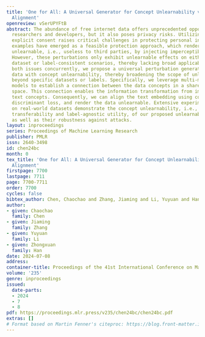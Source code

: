 ```yaml
---
title: 'One for All: A Universal Generator for Concept Unlearnability via Multi-Modal
  Alignment'
openreview: vSerUPYFtB
abstract: The abundance of free internet data offers unprecedented opportunities for
  researchers and developers, but it also poses privacy risks. Utilizing data without
  explicit consent raises critical challenges in protecting personal information.Unlearnable
  examples have emerged as a feasible protection approach, which renders the data
  unlearnable, i.e., useless to third parties, by injecting imperceptible perturbations.
  However, these perturbations only exhibit unlearnable effects on either a particular
  dataset or label-consistent scenarios, thereby lacking broad applicability. To address
  both issues concurrently, we propose a universal perturbation generator that harnesses
  data with concept unlearnability, thereby broadening the scope of unlearnability
  beyond specific datasets or labels. Specifically, we leverage multi-modal pre-trained
  models to establish a connection between the data concepts in a shared embedding
  space. This connection enables the information transformation from image data to
  text concepts. Consequently, we can align the text embedding using concept-wise
  discriminant loss, and render the data unlearnable. Extensive experiments conducted
  on real-world datasets demonstrate the concept unlearnability, i.e., cross-dataset
  transferability and label-agnostic utility, of our proposed unlearnable examples,
  as well as their robustness against attacks.
layout: inproceedings
series: Proceedings of Machine Learning Research
publisher: PMLR
issn: 2640-3498
id: chen24bc
month: 0
tex_title: 'One for All: A Universal Generator for Concept Unlearnability via Multi-Modal
  Alignment'
firstpage: 7700
lastpage: 7711
page: 7700-7711
order: 7700
cycles: false
bibtex_author: Chen, Chaochao and Zhang, Jiaming and Li, Yuyuan and Han, Zhongxuan
author:
- given: Chaochao
  family: Chen
- given: Jiaming
  family: Zhang
- given: Yuyuan
  family: Li
- given: Zhongxuan
  family: Han
date: 2024-07-08
address:
container-title: Proceedings of the 41st International Conference on Machine Learning
volume: '235'
genre: inproceedings
issued:
  date-parts:
  - 2024
  - 7
  - 8
pdf: https://proceedings.mlr.press/v235/chen24bc/chen24bc.pdf
extras: []
# Format based on Martin Fenner's citeproc: https://blog.front-matter.io/posts/citeproc-yaml-for-bibliographies/
---
```

